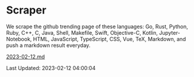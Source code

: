 # Scraper

We scrape the github trending page of these languages: Go, Rust, Python, Ruby, C++, C, Java, Shell, Makefile, Swift, Objective-C, Kotlin, Jupyter-Notebook, HTML, JavaScript, TypeScript, CSS, Vue, TeX, Markdown, and push a markdown result everyday.

[2023-02-12.md](https://github.com/yangwenmai/github-trending-backup/blob/master/2023-02-12.md)

Last Updated: 2023-02-12 04:00:04